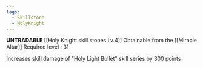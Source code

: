 ```yaml
---
tags:
  - Skillstone
  - HolyKnight
---
```

**UNTRADABLE**
[[Holy Knight skill stones Lv.4]]
Obtainable from the [[Miracle Altar]]
Required level : 31

Increases skill damage of "Holy Light Bullet" skill series by 300 points